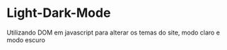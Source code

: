 # Light-Dark-Mode
Utilizando DOM em javascript para alterar os temas do site, modo claro e modo escuro